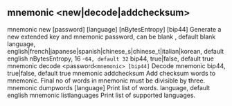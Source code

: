 ## mnemonic <new|decode|addchecksum>
mnemonic new [password] [language] [nBytesEntropy] [bip44]
    Generate a new extended key and mnemonic
    password, can be blank , default blank
    language, english|french|japanese|spanish|chinese_s|chinese_t|italian|korean, default english
    nBytesEntropy, 16 -`64, default 32`
    bip44, true|false, default true
mnemonic decode <password`<mnemonic> [bip44]`
    Decode mnemonic
    bip44, true|false, default true
mnemonic addchecksum <mnemonic>
    Add checksum words to mnemonic.
    Final no of words in mnemonic must be divisible by three.
mnemonic dumpwords [language]
    Print list of words.
    language, default english
mnemonic listlanguages
    Print list of supported languages.

